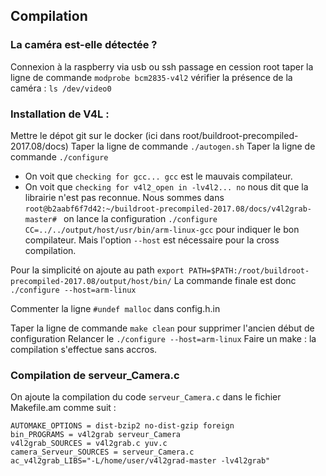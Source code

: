 ## Compilation

### La caméra est-elle détectée ?

Connexion à la raspberry via usb ou ssh
passage en cession root
taper la ligne de commande ``modprobe bcm2835-v4l2``
vérifier la présence de la caméra : ``ls /dev/video0``

### Installation de V4L :

Mettre le dépot git sur le docker (ici dans root/buildroot-precompiled-2017.08/docs)
Taper la ligne de commande ``./autogen.sh``
Taper la ligne de commande ``./configure``
 -  On voit que ``checking for gcc... gcc`` est le mauvais compilateur.
 -  On voit que ``checking for v4l2_open in -lv4l2... no`` nous dit que la librairie n'est pas reconnue.
Nous sommes dans ``root@b2aabf6f7d42:~/buildroot-precompiled-2017.08/docs/v4l2grab-master# `` on lance la configuration ``./configure CC=../../output/host/usr/bin/arm-linux-gcc`` pour indiquer le bon compilateur. Mais l'option ``--host`` est nécessaire pour la cross compilation.

Pour la simplicité on ajoute au path ``export PATH=$PATH:/root/buildroot-precompiled-2017.08/output/host/bin/``
La commande finale est donc ``./configure --host=arm-linux``

Commenter la ligne ``#undef malloc`` dans config.h.in

Taper la ligne de commande ``make clean`` pour supprimer l'ancien début de configuration
Relancer le ``./configure --host=arm-linux``
Faire un make : la compilation s'effectue sans accros.

### Compilation de serveur_Camera.c

On ajoute la compilation du code ``serveur_Camera.c`` dans le fichier Makefile.am comme suit :

```
AUTOMAKE_OPTIONS = dist-bzip2 no-dist-gzip foreign
bin_PROGRAMS = v4l2grab serveur_Camera
v4l2grab_SOURCES = v4l2grab.c yuv.c
camera_Serveur_SOURCES = serveur_Camera.c
ac_v4l2grab_LIBS="-L/home/user/v4l2grad-master -lv4l2grab"
```